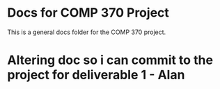 # Docs for COMP 370 Project
This is a general docs folder for the COMP 370 project. 

# Altering doc so i can commit to the project for deliverable 1 - Alan

